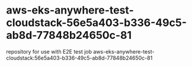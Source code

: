 # aws-eks-anywhere-test-cloudstack-56e5a403-b336-49c5-ab8d-77848b24650c-81
repository for use with E2E test job aws-eks-anywhere-test-cloudstack:56e5a403-b336-49c5-ab8d-77848b24650c-81
